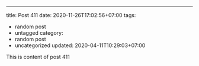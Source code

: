 ---
title: Post 411
date: 2020-11-26T17:02:56+07:00
tags:
  - random post
  - untagged
category:
  - random post
  - uncategorized
updated: 2020-04-11T10:29:03+07:00

This is content of post 411